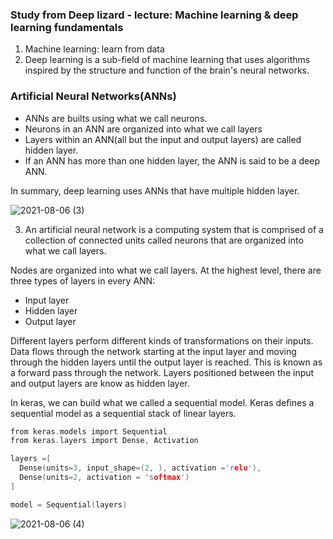 ### Study from Deep lizard - lecture: Machine learning & deep learning fundamentals

1. Machine learning: learn from data 
2. Deep learning is a sub-field of machine learning that uses algorithms inspired by the structure and function of the brain's neural networks.

### Artificial Neural Networks(ANNs)
* ANNs are builts using what we call neurons.
* Neurons in an ANN are organized into what we call layers
* Layers within an ANN(all but the input and output layers) are called hidden layer.
* If an ANN has more than one hidden layer, the ANN is said to be a deep ANN.

In summary, deep learning uses ANNs that have multiple hidden layer.

![2021-08-06 (3)](https://user-images.githubusercontent.com/74478432/128385211-04e6327f-9600-42a3-9caa-992d82827f7b.png)

3. An artificial neural network is a computing system that is comprised of a collection of connected units called neurons that are organized into what we call layers.

Nodes are organized into what we call layers.
At the highest level, there are three types of layers in every ANN:
* Input layer
* Hidden layer
* Output layer

Different layers perform different kinds of transformations on their inputs.
Data flows through the network starting at the input layer and moving through the hidden layers until the output layer is reached.
This is known as a forward pass through the network.
Layers positioned between the input and output layers are know as hidden layer. 

In keras, we can build what we called a sequential model. Keras defines a sequential model as a sequential stack of linear layers. 

```c
from keras.models import Sequential 
from keras.layers import Dense, Activation

layers =[
  Dense(units=3, input_shape=(2, ), activation ='relu'),
  Dense(units=2, activation = 'softmax')
]

model = Sequential(layers)
```

![2021-08-06 (4)](https://user-images.githubusercontent.com/74478432/128386482-fa1bf890-7160-4de5-bf19-6a5a5ee788b2.png)

